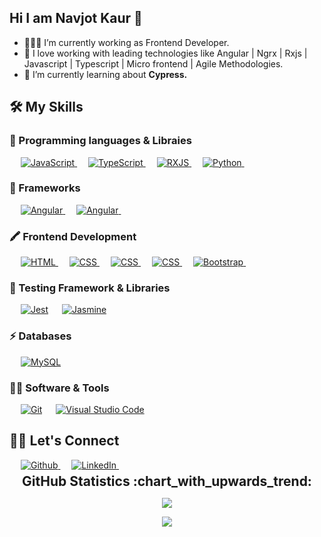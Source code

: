 ## Hi I am Navjot Kaur 👋

- 👨🏻‍💻 I’m currently working as Frontend Developer.
- 🚀 I love working with leading technologies like Angular | Ngrx | Rxjs | Javascript | Typescript | Micro frontend | Agile Methodologies.
- 🔬 I’m currently learning about <b>Cypress.</b>


## 🛠️ My Skills

  ### 🚀 Programming languages & Libraies

  <p align="left"> 
    &emsp;
    <a href="https://developer.mozilla.org/en-US/docs/Web/JavaScript" target="_blank"> 
       <img alt="JavaScript" src="https://img.shields.io/badge/JavaScript%20-%23F7DF1E.svg?logo=javascript&logoColor=black">
     </a>
     &emsp;
     <a href="https://www.typescriptlang.org" target="_blank"> 
       <img alt="TypeScript" src="https://img.shields.io/badge/Typescript%20-%23007ACC.svg?logo=typescript&logoColor=white">
     </a>
    &emsp;
    <a href="https://rxjs.dev/" target="_blank"> 
       <img alt="RXJS" src="https://img.shields.io/badge/Rxjs%20-%23B7178C.svg?logo=reactivex&logoColor=white">
     </a>
    &emsp;
     <a href="https://www.python.org" target="_blank">
      <img alt="Python" src="https://img.shields.io/badge/Python%20-%2314354C.svg?logo=python&logoColor=white">
    </a>
  &emsp; 
  </p>

  ### 🚀 Frameworks
  <p align="left">
  &emsp;
     <a href="https://angular.io/" target="_blank">
      <img alt="Angular" src="https://img.shields.io/badge/Angular%20-%23DD0031.svg?logo=angular&logoColor=white">
    </a>
    &emsp;
     <a href="https://angular.io/" target="_blank">
      <img alt="Angular" src="https://img.shields.io/badge/Angular.js%20-%23DD0031.svg?logo=angular&logoColor=white">
    </a>
    &emsp;
  </p>

  ### 🖍 Frontend Development

  <p align="left"> 
    &emsp; 
    <a href="https://www.w3.org/html/" target="_blank"> 
     <img alt="HTML" src="https://img.shields.io/badge/HTML5%20-%23E34F26.svg?logo=html5&logoColor=white">
    </a>   
    &emsp;
    <a href="https://www.w3schools.com/css/" target="_blank">
      <img alt="CSS" src="https://img.shields.io/badge/CSS%20-%231572B6.svg?logo=css3&logoColor=white">
    </a>
    &emsp;
    <a href="https://www.w3schools.com/sass/" target="_blank">
      <img alt="CSS" src="https://img.shields.io/badge/SASS-FF3366.svg?logo=sass&logoColor=white">
    </a>
     &emsp;
    <a href="https://material.angular.io/" target="_blank">
      <img alt="CSS" src="https://img.shields.io/badge/-Angular%20Material-757575?style=flat&logo=angular&logoColor=white">
    </a>
     &emsp;
    <a href="https://getbootstrap.com" target="_blank"> 
      <img alt="Bootstrap" src="https://img.shields.io/badge/Bootstrap-%23563D7C.svg?style=flat&logo=bootstrap&logoColor=white"/>
    </a>
  &emsp; 
  </p>

  ### 🔔 Testing Framework & Libraries

  <p align="left">
    &emsp;
      <a href="https://jestjs.io/"><img alt="Jest" src="https://img.shields.io/badge/Jest%20-%23C21325.svg?logo=jest&logoColor=white"></a>
   &emsp;
   <a href="https://jestjs.io/"><img alt="Jasmine" src="https://img.shields.io/badge/Jasmine%20-%238A4182.svg?logo=jasmine&logoColor=white"></a>
   &emsp;
  </p>

  ### ⚡ Databases

  <p align="left">
    &emsp;
      <a href="https://www.mysql.com/"><img alt="MySQL" src="https://img.shields.io/badge/MySQL-00000F?style=flat&logo=mysql&logoColor=white"></a>
   &emsp; 
  </p>

  ### 👩‍💻 Software & Tools

  <p>
    &emsp;
      <a href="#"><img alt="Git" src="https://img.shields.io/badge/Git%20-%23F05033.svg?logo=git&logoColor=white"></a>
  &emsp;
      <a href="#"><img alt="Visual Studio Code" src="https://img.shields.io/badge/Visual%20Studio%20Code-0078d7.svg?logo=visual-studio-code&logoColor=white"></a>
   &emsp;
  </p>


## 🙋‍♀️ Let's Connect

<div>
&emsp;
  <a href="https://github.com/NavjotKaurSandhu" target="_blank">
    <img alt="Github" src="https://img.shields.io/badge/GitHub%20-%23100000.svg?logo=GitHub&logoColor=white" />
  </a>
  &emsp;
  <a href="https://www.linkedin.com/in/navjot-kaur-779a7352/" target="_blank">
    <img alt="LinkedIn" src="https://img.shields.io/badge/LinkedIn%20-%230077B5.svg?logo=LinkedIn&logoColor=white" />
  </a>
  &emsp;
</div>

<div align="center">
  <h2 style="margin: 5px 10px;">GitHub Statistics :chart_with_upwards_trend:</h2> 
  
  [![](https://github-readme-streak-stats.herokuapp.com/?user=NavjotKaurSandhu&theme=tokyonight&hide_border=true)](https://github.com/NavjotKaurSandhu)

</div>

<div align="center">

  [![](https://komarev.com/ghpvc/?username=NavjotKaurSandhu&style=flat-square)](https://github.com/NavjotKaurSandhu)

</div>
